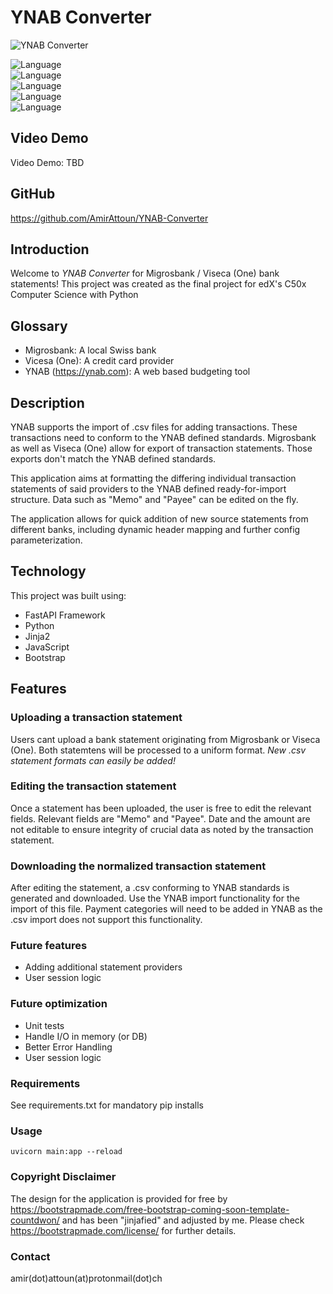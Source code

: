 # YNAB Converter

![YNAB Converter](https://i.ibb.co/B2pTt7p/YNAB.png)

![Language](https://img.shields.io/badge/language-python-green)\
![Language](https://img.shields.io/badge/language-fastapi-white)\
![Language](https://img.shields.io/badge/language-html-blue)\
![Language](https://img.shields.io/badge/language-jinja2-black)\
![Language](https://img.shields.io/badge/language-javascript-pink)


## Video Demo
Video Demo:  TBD

## GitHub
https://github.com/AmirAttoun/YNAB-Converter

## Introduction
Welcome to *YNAB Converter* for Migrosbank / Viseca (One) bank statements!
This project was created as the final project for edX's C50x Computer Science with Python


## Glossary
- Migrosbank: A local Swiss bank
- Vicesa (One): A credit card provider
- YNAB (https://ynab.com): A web based budgeting tool

## Description
YNAB supports the import of .csv files for adding transactions.
These transactions need to conform to the YNAB defined standards.
Migrosbank as well as Viseca (One) allow for export of transaction statements.
Those exports don't match the YNAB defined standards.

This application aims at formatting the differing individual transaction statements of said providers
to the YNAB defined ready-for-import structure.
Data such as "Memo" and "Payee" can be edited on the fly.

The application allows for quick addition of new source statements from different banks, including dynamic header mapping and further config parameterization.

## Technology
This project was built using:
- FastAPI Framework
- Python
- Jinja2
- JavaScript
- Bootstrap

## Features

### Uploading a transaction statement
Users cant upload a bank statement originating from Migrosbank or Viseca (One).
Both statemtens will be processed to a uniform format.
*New .csv statement formats can easily be added!*

### Editing the transaction statement
Once a statement has been uploaded, the user is free to edit the relevant fields.
Relevant fields are "Memo" and "Payee". Date and the amount are not editable to ensure integrity of crucial data as noted by the transaction statement.

### Downloading the normalized transaction statement
After editing the statement, a .csv conforming to YNAB standards is generated and downloaded.
Use the YNAB import functionality for the import of this file.
Payment categories will need to be added in YNAB as the .csv import does not support this functionality.

### Future features 
- Adding additional statement providers
- User session logic

### Future optimization
- Unit tests
- Handle I/O in memory (or DB)
- Better Error Handling
- User session logic

### Requirements
See requirements.txt for mandatory pip installs

### Usage
```
uvicorn main:app --reload
```
### Copyright Disclaimer
The design for the application is provided for free by https://bootstrapmade.com/free-bootstrap-coming-soon-template-countdwon/ and has been "jinjafied" and adjusted by me.
Please check https://bootstrapmade.com/license/ for further details.

### Contact
amir(dot)attoun(at)protonmail(dot)ch